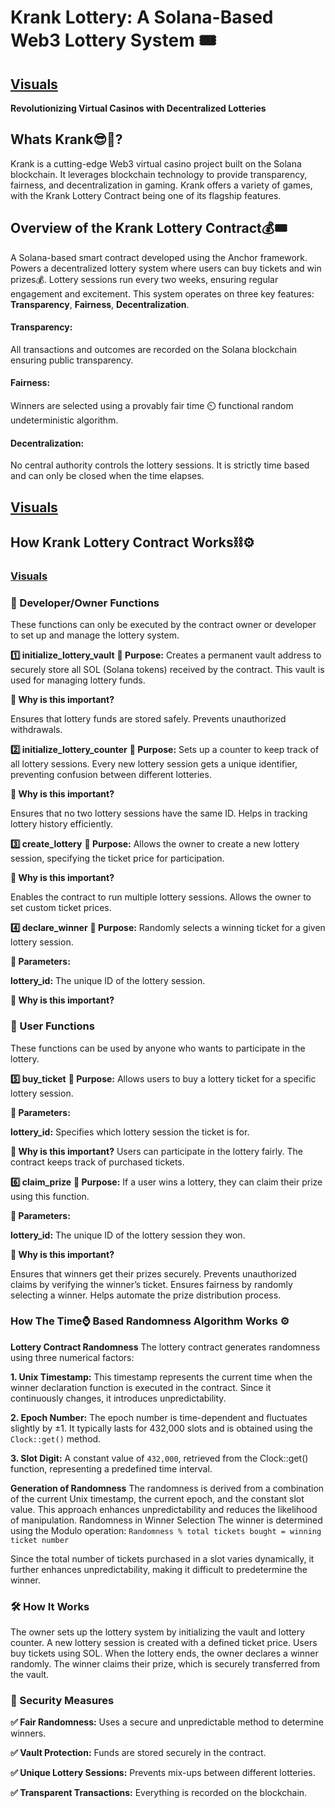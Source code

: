 # Krank Lottery: A Solana-Based Web3 Lottery System 🎟️

## [Visuals]()

**Revolutionizing Virtual Casinos with Decentralized Lotteries**



## Whats Krank😎🏨?
Krank is a cutting-edge Web3 virtual casino project built on the Solana blockchain.
It leverages blockchain technology to provide transparency, fairness, and decentralization in gaming. 
Krank offers a variety of games, with the Krank Lottery Contract being one of its flagship features.

## Overview of the Krank Lottery Contract💰🎟️
A Solana-based smart contract developed using the Anchor framework.
Powers a decentralized lottery system where users can buy tickets and win prizes💰.
Lottery sessions run every two weeks, ensuring regular engagement and excitement. This system operates on three key features: 
**Transparency**, **Fairness**, **Decentralization**.
#### **Transparency:** 
All transactions and outcomes are recorded on the Solana blockchain ensuring public transparency.
#### **Fairness:**
Winners are selected using a provably fair time ⏲️ functional random undeterministic algorithm.
#### **Decentralization:**
No central authority controls the lottery sessions. It is strictly time based and can only be closed when the time elapses.

## [Visuals]()

## How Krank Lottery Contract Works⛓️⚙️

### [Visuals]()

### 📌 Developer/Owner Functions
These functions can only be executed by the contract owner or developer to set up and manage the lottery system.

**1️⃣ initialize_lottery_vault**
**🔹 Purpose:** Creates a permanent vault address to securely store all SOL (Solana tokens) received by the contract. This vault is used for managing lottery funds.

**🔹 Why is this important?**

Ensures that lottery funds are stored safely.
Prevents unauthorized withdrawals.

**2️⃣ initialize_lottery_counter**
**🔹 Purpose:** Sets up a counter to keep track of all lottery sessions. Every new lottery session gets a unique identifier, preventing confusion between different lotteries.

**🔹 Why is this important?**

Ensures that no two lottery sessions have the same ID.
Helps in tracking lottery history efficiently.

**3️⃣ create_lottery**
**🔹 Purpose:** Allows the owner to create a new lottery session, specifying the ticket price for participation.

**🔹 Why is this important?**

Enables the contract to run multiple lottery sessions.
Allows the owner to set custom ticket prices.

**4️⃣ declare_winner**
**🔹 Purpose:** Randomly selects a winning ticket for a given lottery session.

**🔹 Parameters:**

**lottery_id:** The unique ID of the lottery session.

**🔹 Why is this important?**

### 👥 User Functions
These functions can be used by anyone who wants to participate in the lottery.

**5️⃣ buy_ticket**
**🔹 Purpose:** Allows users to buy a lottery ticket for a specific lottery session.

**🔹 Parameters:**

**lottery_id:** Specifies which lottery session the ticket is for.

**🔹 Why is this important?**
Users can participate in the lottery fairly.
The contract keeps track of purchased tickets.

**6️⃣ claim_prize**
**🔹 Purpose:** If a user wins a lottery, they can claim their prize using this function.

**🔹 Parameters:**

**lottery_id:** The unique ID of the lottery session they won.

**🔹 Why is this important?**

Ensures that winners get their prizes securely.
Prevents unauthorized claims by verifying the winner’s ticket.
Ensures fairness by randomly selecting a winner.
Helps automate the prize distribution process.



### How The Time⌚ Based Randomness Algorithm Works ⚙️
**Lottery Contract Randomness**
The lottery contract generates randomness using three numerical factors:

**1. Unix Timestamp:**
This timestamp represents the current time when the winner declaration function is executed in the contract.
Since it continuously changes, it introduces unpredictability.

**2. Epoch Number:**
The epoch number is time-dependent and fluctuates slightly by ±1.
It typically lasts for 432,000 slots and is obtained using the ```Clock::get()``` method.

**3. Slot Digit:**
A constant value of ```432,000```, retrieved from the Clock::get() function, representing a predefined time interval.

**Generation of Randomness**
The randomness is derived from a combination of the current Unix timestamp, the current epoch, and the constant slot value. This approach enhances unpredictability and reduces the likelihood of manipulation.
Randomness in Winner Selection
The winner is determined using the Modulo operation:
```Randomness % total tickets bought = winning ticket number```


Since the total number of tickets purchased in a slot varies dynamically, it further enhances unpredictability, making it difficult to predetermine the winner.

### 🛠️ How It Works
The owner sets up the lottery system by initializing the vault and lottery counter.
A new lottery session is created with a defined ticket price.
Users buy tickets using SOL.
When the lottery ends, the owner declares a winner randomly.
The winner claims their prize, which is securely transferred from the vault.

### 🔐 Security Measures
**✅ Fair Randomness:** Uses a secure and unpredictable method to determine winners.

**✅ Vault Protection:** Funds are stored securely in the contract.

**✅ Unique Lottery Sessions:** Prevents mix-ups between different lotteries.

**✅ Transparent Transactions:** Everything is recorded on the blockchain.




